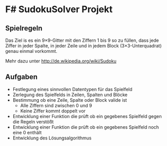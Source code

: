 # F# SudokuSolver Projekt

## Spielregeln

Das Ziel is es ein 9×9-Gitter mit den Ziffern 1 bis 9 so zu füllen, dass jede Ziffer in jeder Spalte, in jeder Zeile und in jedem Block (3×3-Unterquadrat) genau einmal vorkommt.

Mehr dazu unter http://de.wikipedia.org/wiki/Sudoku

## Aufgaben

* Festlegung eines sinnvollen Datentypen für das Spielfeld
* Zerlegung des Spielfelds in Zeilen, Spalten und Blöcke
* Bestimmung ob eine Zeile, Spalte oder Block valide ist
  * Alle Ziffern sind zwischen 0 und 9
  * Keine Ziffer kommt doppelt vor
* Entwicklung einer Funktion die prüft ob ein gegebenes Spielfeld gegen die Regeln verstößt
* Entwicklung einer Funktion die prüft ob ein gegebenes Spielfeld noch eine 0 enthält
* Entwicklung des Lösungsalgorithmus
